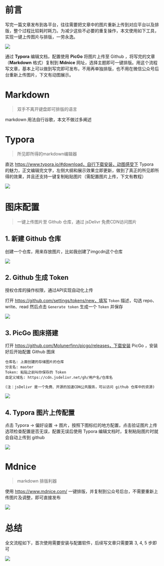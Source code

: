 # 前言

写完一篇文章发布到各平台，往往需要把文章中的图片重新上传到对应平台以及排版，整个过程比较耗时耗力。为减少这些不必要的重复操作，本文使用如下工具，实现一键上传图片与排版，一劳永逸。

![](https://cdn.jsdelivr.net/gh/caijinlin/imgcdn/image-20210116203519463.png)

通过 **Typora** 编辑文档，配置使用 **PicGo** 将图片上传至 Github ，将写完的文章（**Markdown** 格式）复制到 **Mdnice** 网址，选择主题即可一键排版。用这个流程写文章，基本上可以做到写完即可发布，不用再单独排版，也不用在微信公众号后台重新上传图片，下文有动图展示。

# Markdown

> 双手不离开键盘即可排版的语言

markdown 用法自行谷歌，本文不做过多阐述

# Typora

> 所见即所得的markdown编辑器

直达 https://www.typora.io/#download，自行下载安装，动图感受下 Typora 的魅力，正文编辑完文字，左侧大纲和展示效果立即更新，做到了真正的所见即所得的效果，并且还支持一键复制粘贴图片（需配置图片上传，下文有教程）

![](https://cdn.jsdelivr.net/gh/caijinlin/imgcdn/typora.gif)



# 图床配置

> 一键上传图片至 Github 仓库，通过 jsDelivr 免费CDN访问图片

## 1. 新建 Github 仓库

创建一个仓库，用来存放图片，比如我创建了imgcdn这个仓库

![](https://cdn.jsdelivr.net/gh/caijinlin/imgcdn/imgcdn.png)

## 2. Github 生成 Token

授权仓库的操作权限，通过API实现自动化上传

打开 https://github.com/settings/tokens/new，填写 `Token` 描述，勾选 repo、write、read 然后点击 `Generate token` 生成一个 `Token` 并保存

![](https://cdn.jsdelivr.net/gh/caijinlin/imgcdn/github_token.png)

## 3. PicGo 图床搭建

打开 https://github.com/Molunerfinn/picgo/releases，下载安装 PicGo ，安装好后开始配置 Github 图床

```
仓库名: 上面创建的存储图片的仓库
分支名: master
Token: 粘贴之前叫你保存的 Token
自定义域名: https://cdn.jsdelivr.net/gh/用户名/仓库名 

(注：jsDelivr 是一个免费、开源的加速CDN公共服务，可以访问 github 仓库中的资源)
```

![](https://cdn.jsdelivr.net/gh/caijinlin/imgcdn/picgo_settings.png)

## 4. Typora 图片上传配置

点击 Typora -> 偏好设置 -> 图片，按照下图标红的地方配置，点击验证图片上传选项检查配置是否无误，配置无误后使用 Typora 编辑文档时，复制粘贴图片时就会自动上传到 github

![](https://cdn.jsdelivr.net/gh/caijinlin/imgcdn/image-20210113230229310.png)

# Mdnice

> markdown 排版利器

使用 https://www.mdnice.com/ 一键排版，并复制到公众号后台，不需要重新上传图片及调整，即可直接发布

![](https://cdn.jsdelivr.net/gh/caijinlin/imgcdn/mdnice.gif)



# 总结

全文流程如下，首次使用需要安装与配置软件，后续写文章只需要第 3, 4, 5 步即可

![](https://cdn.jsdelivr.net/gh/caijinlin/imgcdn/image-20210116201029781.png)

